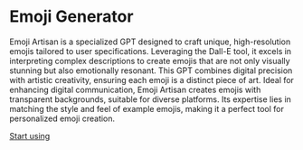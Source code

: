 # Emoji Generator

Emoji Artisan is a specialized GPT designed to craft unique, high-resolution emojis tailored to user specifications. Leveraging the Dall-E tool, it excels in interpreting complex descriptions to create emojis that are not only visually stunning but also emotionally resonant. This GPT combines digital precision with artistic creativity, ensuring each emoji is a distinct piece of art. Ideal for enhancing digital communication, Emoji Artisan creates emojis with transparent backgrounds, suitable for diverse platforms. Its expertise lies in matching the style and feel of example emojis, making it a perfect tool for personalized emoji creation.

[Start using](https://chat.openai.com/g/g-wkmOq6AxG)